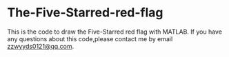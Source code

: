 # The-Five-Starred-red-flag
This is  the code  to draw the Five-Starred red flag with MATLAB.
If you have any questions about this code,please contact me by email zzwyyds0121@qq.com.
